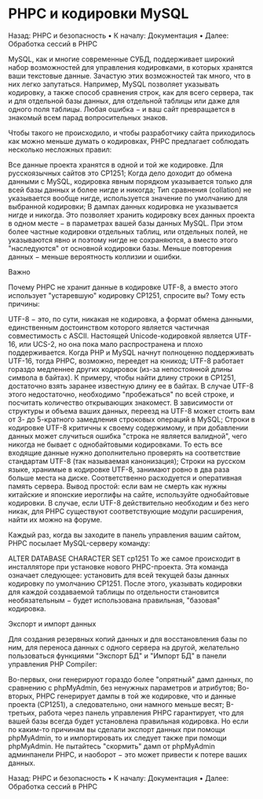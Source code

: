 # PHPC и кодировки MySQL

Назад: PHPC и безопасность • К началу: Документация • Далее: Обработка сессий в PHPC

MySQL, как и многие современные СУБД, поддерживает широкий набор возможностей для управления кодировками, в которых хранятся ваши текстовые данные. Зачастую этих возможностей так много, что в них легко запутаться. Например, MySQL позволяет указывать кодировку, а также способ сравнения строк, как для всего сервера, так и для отдельной базы данных, для отдельной таблицы или даже для одного поля таблицы. Любая ошибка − и ваш сайт превращается в знакомый всем парад вопросительных знаков.

Чтобы такого не происходило, и чтобы разработчику сайта приходилось как можно меньше думать о кодировках, PHPC предлагает соблюдать несколько несложных правил:

Все данные проекта хранятся в одной и той же кодировке. Для русскоязычных сайтов это CP1251;
Когда дело доходит до обмена данными с MySQL, кодировка явным порядком указывается только для всей базы данных и более нигде и никогда;
Тип сравнения (collation) не указывается вообще нигде, используется значение по умолчанию для выбранной кодировки;
В дампах данных кодировка не указывается нигде и никогда.
Это позволяет хранить кодировку всех данных проекта в одном месте − в параметрах вашей базы данных MySQL. При этом более частные кодировки отдельных таблиц, или отдельных полей, не указываются явно и поэтому нигде не сохраняются, а вместо этого "наследуются" от основной кодировки базы. Меньше повторения данных − меньше вероятность коллизии и ошибки.

Важно

Почему PHPC не хранит данные в кодировке UTF-8, а вместо этого использует "устаревшую" кодировку CP1251, спросите вы? Тому есть причины:

UTF-8 − это, по сути, никакая не кодировка, а формат обмена данными, единственным достоинством которого является частичная совместимость с ASCII. Настоящей Unicode-кодировкой является UTF-16, или UCS-2, но она пока мало распространена и плохо поддерживается. Когда PHP и MySQL начнут полноценно поддерживать UTF-16, тогда PHPC, возможно, переедет на юникод;
UTF-8 работает гораздо медленнее других кодировок (из-за непостоянной длины символа в байтах). К примеру, чтобы найти длину строки в CP1251, достаточно взять заранее известную длину ее в байтах. В случае UTF-8 этого недостаточно, необходимо "пробежаться" по всей строке, и посчитать количество открывающих знакомест. В зависимости от структуры и объема ваших данных, переезд на UTF-8 может стоить вам от 3- до 5-кратного замедления строковых операций в MySQL;
Строки в кодировке UTF-8 критичны к своему содержимому, и при добавлении данных может случиться ошибка "строка не является валидной", чего никогда не бывает с однобайтовыми кодировками. То есть все входящие данные нужно дополнительно проверять на соответствие стандартам UTF-8 (так называемая канонизация);
Строки на русском языке, хранимые в кодировке UTF-8, занимают ровно в два раза больше места на диске. Соответственно расходуется и оперативная память сервера.
Вывод простой: если вам не смерть как нужны китайские и японские иероглифы на сайте, используйте однобайтовые кодировки. В случае, если UTF-8 действительно необходим и без него никак, для PHPC существуют соответствующие модули расширения, найти их можно на форуме.

Каждый раз, когда вы заходите в панель управления вашим сайтом, PHPC посылает MySQL-серверу команду:

ALTER DATABASE CHARACTER SET cp1251
То же самое происходит в инсталляторе при установке нового PHPC-проекта. Эта команда означает следующее: установить для всей текущей базы данных кодировку по умолчанию CP1251. После этого, указывать кодировки для каждой создаваемой таблицы по отдельности становится необязательным − будет использована правильная, "базовая" кодировка.

Экспорт и импорт данных

Для создания резервных копий данных и для восстановления базы по ним, для переноса данных с одного сервера на другой, желательно пользоваться функциями "Экспорт БД" и "Импорт БД" в панели управления PHP Compiler:

Во-первых, они генерируют гораздо более "опрятный" дамп данных, по сравнению с phpMyAdmin, без ненужных параметров и атрибутов;
Во-вторых, PHPC генерирует дампы в той же кодировке, что и данные проекта (CP1251), а следовательно, они намного меньше весят;
В-третьих, работа через панель управления PHPC гарантирует, что для вашей базы всегда будет установлена правильная кодировка.
Но если по каким-то причинам вы сделали экспорт данных при помощи phpMyAdmin, то и импортировать их следует также при помощи phpMyAdmin. Не пытайтесь "скормить" дамп от phpMyAdmin админпанели PHPC, и наоборот − это может привести к потере ваших данных.

Назад: PHPC и безопасность • К началу: Документация • Далее: Обработка сессий в PHPC